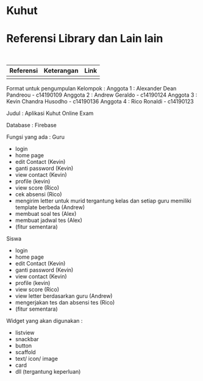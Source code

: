 # Kuhut

<h1> Referensi Library dan Lain lain </h1><br>

| Referensi | Keterangan  | Link  |
| :---:     | :-:         | :-:   |
|           |             |       |

Format untuk pengumpulan Kelompok :
Anggota 1 : Alexander Dean Pandreou - c14190109
Anggota 2 : Andrew Geraldo - c14190124
Anggota 3 : Kevin Chandra Husodho - c14190136
Anggota 4 : Rico Ronaldi - c14190123

Judul : Aplikasi Kuhut Online Exam

Database : Firebase

Fungsi yang ada :
Guru
- login
- home page
- edit Contact (Kevin)
- ganti password (Kevin)
- view contact (Kevin)
- profile (kevin)
- view score (Rico)
- cek absensi (Rico)
- mengirim letter untuk murid tergantung kelas dan setiap guru memiliki template berbeda (Andrew)
- membuat soal tes (Alex)
- membuat jadwal tes (Alex)
- (fitur sementara)

Siswa
- login
- home page
- edit Contact (Kevin)
- ganti password (Kevin)
- view contact (Kevin)
- profile (kevin)
- view score (Rico)
- view letter berdasarkan guru (Andrew)
- mengerjakan tes dan absensi tes (Rico)
- (fitur sementara)

Widget yang akan digunakan :
- listview
- snackbar
- button
- scaffold
- text/ icon/ image
- card
- dll (tergantung keperluan)